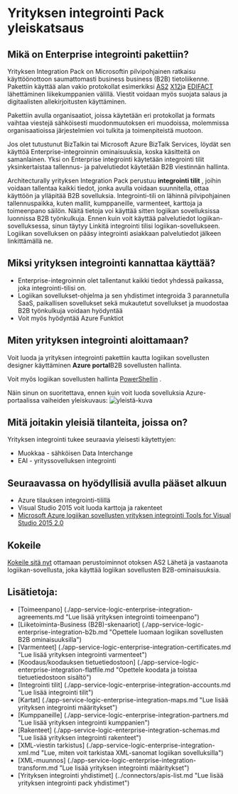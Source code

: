 <properties 
    pageTitle="Yleistä yrityksen integrointi | Microsoft Azure App palvelun | Microsoft Azure" 
    description="Yrityksen integrointi ominaisuuksien avulla voit ottaa käyttöön business prosessin ja integrointi skenaariot logiikan sovellusten käyttäminen" 
    services="logic-apps" 
    documentationCenter=".net,nodejs,java"
    authors="msftman" 
    manager="erikre" 
    editor="cgronlun"/>

<tags 
    ms.service="logic-apps" 
    ms.workload="integration" 
    ms.tgt_pltfrm="na" 
    ms.devlang="na" 
    ms.topic="article" 
    ms.date="09/08/2016" 
    ms.author="deonhe"/>

# <a name="overview-of-the-enterprise-integration-pack"></a>Yrityksen integrointi Pack yleiskatsaus

## <a name="what-is-the-enterprise-integration-pack"></a>Mikä on Enterprise integrointi pakettiin?
Yrityksen Integration Pack on Microsoftin pilvipohjainen ratkaisu käyttöönottoon saumattomasti business business (B2B) tietoliikenne. Pakettiin käyttää alan vakio protokollat esimerkiksi [AS2](./app-service-logic-enterprise-integration-as2.md) [X12](./app-service-logic-enterprise-integration-x12.md)ja [EDIFACT](./app-service-logic-enterprise-integration-edifact.md) lähettäminen liikekumppanien välillä. Viestit voidaan myös suojata salaus ja digitaalisten allekirjoitusten käyttäminen. 

Pakettiin avulla organisaatiot, joissa käytetään eri protokollat ja formats vaihtaa viestejä sähköisesti muodonmuutoksen eri muodoissa, molemmissa organisaatioissa järjestelmien voi tulkita ja toimenpiteistä muotoon. 

Jos olet tutustunut BizTalkin tai Microsoft Azure BizTalk Services, löydät sen käyttöä Enterprise-integroinnin ominaisuuksia, koska käsitteitä on samanlainen. Yksi on Enterprise integrointi käytetään integrointi tilit yksinkertaistaa tallennus- ja palvelutiedot käytetään B2B viestinnän hallinta. 

Architecturally yrityksen Integration Pack perustuu **integrointi tilit** , joihin voidaan tallentaa kaikki tiedot, jonka avulla voidaan suunnitella, ottaa käyttöön ja ylläpitää B2B sovelluksia. Integrointi-tili on lähinnä pilvipohjainen tallennuspaikka, kuten mallit, kumppaneille, varmenteet, karttoja ja toimeenpano säilön. Näitä tietoja voi käyttää sitten logiikan sovelluksissa luonnissa B2B työnkulkuja. Ennen kuin voit käyttää palvelutiedot logiikan-sovelluksessa, sinun täytyy Linkitä integrointi tilisi logiikan-sovellukseen. Logiikan sovelluksen on pääsy integrointi asiakkaan palvelutiedot jälkeen linkittämällä ne.  

## <a name="why-should-you-use-enterprise-integration"></a>Miksi yrityksen integrointi kannattaa käyttää?
- Enterprise-integroinnin olet tallentanut kaikki tiedot yhdessä paikassa, joka integrointi-tilisi on. 
- Logiikan sovellukset-ohjelma ja sen yhdistimet integroida 3 parannetulla SaaS, paikallisen sovellukset sekä mukautetut sovellukset ja muodostaa B2B työnkulkuja voidaan hyödyntää
- Voit myös hyödyntää Azure Funktiot

## <a name="how-to-get-started-with-enterprise-integration"></a>Miten yrityksen integrointi aloittamaan?
Voit luoda ja yrityksen integrointi pakettiin kautta logiikan sovellusten designer käyttäminen **Azure portal**B2B sovellusten hallinta.  

Voit myös logiikan sovellusten hallinta [PowerShellin](https://msdn.microsoft.com/library/azure/mt652195.aspx "logiikan sovellusten PowerShell-ohjeita") . 

Näin sinun on suoritettava, ennen kuin voit luoda sovelluksia Azure-portaalissa vaiheiden yleiskuvaus: ![yleistä-kuva](./media/app-service-logic-enterprise-integration-overview/overview-0.png)  

## <a name="what-are-some-common-scenarios"></a>Mitä joitakin yleisiä tilanteita, joissa on?

Yrityksen integrointi tukee seuraavia yleisesti käytettyjen:   

- Muokkaa - sähköisen Data Interchange  
- EAI - yrityssovelluksen integrointi  

## <a name="heres-what-you-need-to-get-started"></a>Seuraavassa on hyödyllisiä avulla pääset alkuun
- Azure tilauksen integrointi-tilillä
- Visual Studio 2015 voit luoda karttoja ja rakenteet
- [Microsoft Azure logiikan sovellusten yrityksen integrointi Tools for Visual Studio 2015 2.0](https://aka.ms/vsmapsandschemas)  

## <a name="try-it"></a>Kokeile
[Kokeile sitä nyt](https://github.com/Azure/azure-quickstart-templates/tree/master/201-logic-app-as2-send-receive) ottamaan perustoiminnot otoksen AS2 Lähetä ja vastaanota logiikan-sovellusta, joka käyttää logiikan sovellusten B2B-ominaisuuksia.

## <a name="learn-more-about"></a>Lisätietoja:
- [Toimeenpano] (./app-service-logic-enterprise-integration-agreements.md "Lue lisää yrityksen integrointi toimeenpano")
- [Liiketoiminta-Business (B2B)-skenaariot] (./app-service-logic-enterprise-integration-b2b.md "Opettele luomaan logiikan sovellusten B2B ominaisuuksilla")  
- [Varmenteet] (./app-service-logic-enterprise-integration-certificates.md "Lue lisää yrityksen integrointi varmenteet")
- [Koodaus/koodauksen tietuetiedostoon] (./app-service-logic-enterprise-integration-flatfile.md "Opettele koodata ja toistaa tietuetiedostoon sisältö")  
- [Integrointi tilit] (./app-service-logic-enterprise-integration-accounts.md "Lue lisää integrointi tilit")
- [Kartat] (./app-service-logic-enterprise-integration-maps.md "Lue lisää yrityksen integrointi määritykset")
- [Kumppaneille] (./app-service-logic-enterprise-integration-partners.md "Lue lisää yrityksen integrointi kumppanien")
- [Rakenteet] (./app-service-logic-enterprise-integration-schemas.md "Lue lisää yrityksen integrointi rakenteet")
- [XML-viestin tarkistus] (./app-service-logic-enterprise-integration-xml.md "Lue, miten voit tarkistaa XML-sanomat logiikan sovelluksilla")
- [XML-muunnos] (./app-service-logic-enterprise-integration-transform.md "Lue lisää yrityksen integrointi määritykset")
- [Yrityksen integrointi yhdistimet] (../connectors/apis-list.md "Lue lisää yrityksen integrointi pack yhdistimet")



